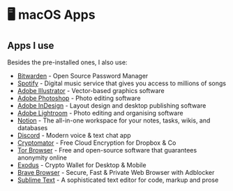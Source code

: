 # 🖥 macOS Apps

## Apps I use

Besides the pre-installed ones, I also use:

* [Bitwarden](https://bitwarden.com/) - Open Source Password Manager
* [Spotify](https://www.spotify.com/) - Digital music service that gives you access to millions of songs
* [Adobe Illustrator](https://www.adobe.com/products/illustrator.html) - Vector-based graphics software
* [Adobe Photoshop](https://www.adobe.com/products/photoshop.html) - Photo editing software
* [Adobe InDesign](https://www.adobe.com/products/indesign.html) - Layout design and desktop publishing software
* [Adobe Lightroom](https://www.adobe.com/products/photoshop-lightroom.html) - Photo editing and organising software
* [Notion](https://www.notion.so/) - The all-in-one workspace for your notes, tasks, wikis, and databases
* [Discord](https://discordapp.com/) - Modern voice & text chat app
* [Cryptomator](https://cryptomator.org/) - Free Cloud Encryption for Dropbox & Co
* [Tor Browser](https://www.torproject.org/) - Free and open-source software that guarantees anonymity online
* [Exodus](https://www.exodus.com/) - Crypto Wallet for Desktop & Mobile
* [Brave Browser](https://brave.com/) - Secure, Fast & Private Web Browser with Adblocker
* [Sublime Text](https://www.sublimetext.com/) - A sophisticated text editor for code, markup and prose

